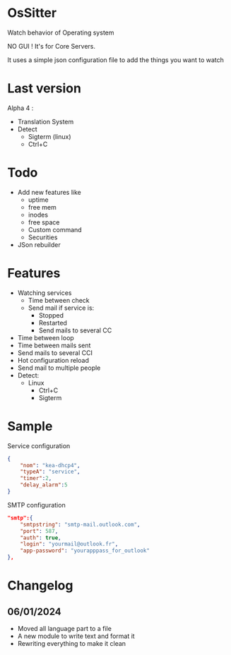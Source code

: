 # OsSitter
 Watch behavior of Operating system

NO GUI ! It's for Core Servers.

It uses a simple json configuration file to add the things you want to watch

# Last version
Alpha 4 : 
- Translation System
- Detect
    - Sigterm (linux)
    - Ctrl+C

# Todo
- Add new features like
    - uptime
    - free mem
    - inodes
    - free space
    - Custom command
    - Securities
- JSon rebuilder


# Features
- Watching services
    - Time between check
    - Send mail if service is:
        - Stopped
        - Restarted
        - Send mails to several CC
- Time between loop
- Time between mails sent
- Send mails to several CCI
- Hot configuration reload
- Send mail to multiple people
- Detect:
    - Linux
        - Ctrl+C
        - Sigterm


# Sample
Service configuration
```JSon
{
    "nom": "kea-dhcp4",
    "typeA": "service",
    "timer":2,
	"delay_alarm":5
}
```

SMTP configuration
```JSon
"smtp":{
    "smtpstring": "smtp-mail.outlook.com",	
	"port": 587,
	"auth": true,
	"login": "yourmail@outlook.fr",
	"app-password": "yourapppass_for_outlook"
},

```

# Changelog
## 06/01/2024
- Moved all language part to a file
- A new module to write text and format it
- Rewriting everything to make it clean